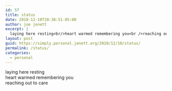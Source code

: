 ```yaml
---
id: 57
title: status
date: 2010-12-10T20:38:51-05:00
author: joe jenett
excerpt: |
  laying here resting<br/>heart warmed remembering you<br />reaching out to care
layout: post
guid: https://simply.personal.jenett.org/2010/12/10/status/
permalink: /status/
categories:
  - personal
---
```

laying here resting  
heart warmed remembering you  
reaching out to care